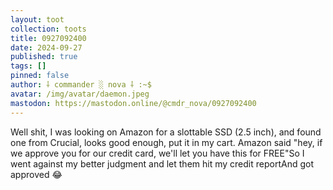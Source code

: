 ```yaml
---
layout: toot
collection: toots
title: 0927092400
date: 2024-09-27
published: true
tags: []
pinned: false
author: ⸸ commander ░ nova ⸸ :~$
avatar: /img/avatar/daemon.jpeg
mastodon: https://mastodon.online/@cmdr_nova/0927092400
---
```


Well shit, I was looking on Amazon for a slottable SSD (2.5 inch), and found one from Crucial, looks good enough, put it in my cart. Amazon said "hey, if we approve you for our credit card, we'll let you have this for FREE"So I went against my better judgment and let them hit my credit reportAnd got approved 😂

